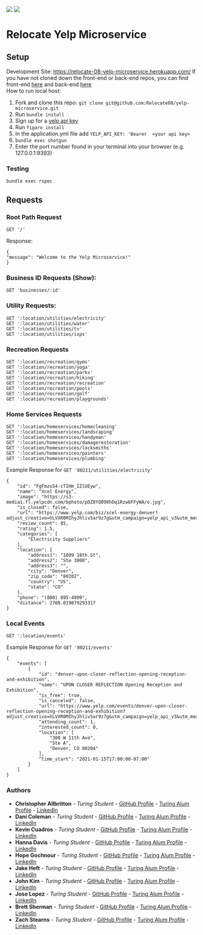 ![](https://img.shields.io/badge/Ruby-2.5.3-orange) ![](https://travis-ci.com/Relocate08/yelp-microservice.svg?branch=main)

# Relocate Yelp Microservice
## Setup
Development Site: https://relocate-08-yelp-microservice.herokuapp.com/
If you have not cloned down the front-end or back-end repos, you can find front-end [here](https://github.com/Relocate08/Relocate08-Front-End-Rails) and back-end [here](https://github.com/Relocate08/Relocate-Back-End-Rails)  
How to run local host:
1. Fork and clone this repo: `git clone git@github.com:Relocate08/yelp-microservice.git`
1. Run `bundle install`
1. Sign up for a [yelp api key](https://www.yelp.com/developers/documentation/v3/authentication)
1. Run ```figaro install```
1. In the application.yml file add ```YELP_API_KEY: 'Bearer  <your api key>```
1. ```bundle exec shotgun```
1. Enter the port number found in your terminal into your browser (e.g. 127.0.0.1:9393)

### Testing
```bundle exec rspec```
## Requests
### Root Path Request
```
GET '/'
```
Response:
```
{
"message": "Welcome to the Yelp Microservice!"
}
```

### Business ID Requests (Show):
```
GET 'businesses/:id'
```

### Utility Requests:
```
GET ':location/utilities/electricity'
GET ':location/utilities/water'
GET ':location/utilities/tv'
GET ':location/utilities/isps'
```

### Recreation Requests
```
GET ':location/recreation/gyms'
GET ':location/recreation/yoga'
GET ':location/recreation/parks'
GET ':location/recreation/hiking'
GET ':location/recreation/recreation'
GET ':location/recreation/pools'
GET ':location/recreation/golf'
GET ':location/recreation/playgrounds'

```

### Home Services Requests

```
GET ':location/homeservices/homecleaning'
GET ':location/homeservices/landscaping'
GET ':location/homeservices/handyman'
GET ':location/homeservices/damagerestoration'
GET ':location/homeservices/locksmiths'
GET ':location/homeservices/painters'
GET ':location/homeservices/plumbing'

```
Example Response for `GET '80211/utilities/electricity'`
```
{
    "id": "FgFmzuS4-cTIHm_IZlUEyw",
    "name": "Xcel Energy",
    "image": "https://s3-media1.fl.yelpcdn.com/bphoto/pDZ8YQ098hOq1RzwbFFyWA/o.jpg",
    "is_closed": false,
    "url": "https://www.yelp.com/biz/xcel-energy-denver?adjust_creative=hLVXR0MIhyJhliv5ar9z7g&utm_campaign=yelp_api_v3&utm_medium=api_v3_business_lookup&utm_source=hLVXR0MIhyJhliv5ar9z7g",
    "review_count": 85,
    "rating": 1.5,
    "categories": [
        "Electricity Suppliers"
    ],
    "location": {
        "address1": "1099 18th St",
        "address2": "Ste 3000",
        "address3": "",
        "city": "Denver",
        "zip_code": "80202",
        "country": "US",
        "state": "CO"
    },
    "phone": "(800) 895-4999",
    "distance": 2708.019879293317
}
```

### Local Events
```
GET ':location/events'
```
Example Response for `GET '80211/events'`
```
{
    "events": [
        {
            "id": "denver-upon-closer-reflection-opening-reception-and-exhibition",
            "name": "UPON CLOSER REFLECTION Opening Reception and Exhibition",
            "is_free": true,
            "is_canceled": false,
            "url": "https://www.yelp.com/events/denver-upon-closer-reflection-opening-reception-and-exhibition?adjust_creative=hLVXR0MIhyJhliv5ar9z7g&utm_campaign=yelp_api_v3&utm_medium=api_v3_event_search&utm_source=hLVXR0MIhyJhliv5ar9z7g",
            "attending_count": 1,
            "interested_count": 0,
            "location": [
                "300 W 11th Ave",
                "Ste A",
                "Denver, CO 80204"
            ],
            "time_start": "2021-01-15T17:00:00-07:00"
        }
    ]
}
```

### Authors
  - **Christopher Allbritton** - *Turing Student* - [GitHub Profile](https://github.com/Callbritton) - [Turing Alum Profile](https://alumni.turing.io/alumni/christopher-allbritton) - [LinkedIn](https://www.linkedin.com/in/christopher-allbritton)
  - **Dani Coleman** - *Turing Student* - [GitHub Profile](https://github.com/dcoleman21) - [Turing Alum Profile](https://alumni.turing.io/alumni/dani-coleman) - [LinkedIn](https://www.linkedin.com/in/dcoleman-21/)
  - **Kevin Cuadros** - *Turing Student* - [GitHub Profile](https://github.com/kevxo) - [Turing Alum Profile](https://alumni.turing.io/alumni/kevin-david-cuadros) - [LinkedIn](https://www.linkedin.com/in/kevin-cuadros-2bb4551a1/)
  - **Hanna Davis** - *Turing Student* - [GitHub Profile](https://github.com/Oxalisviolacea) - [Turing Alum Profile](https://alumni.turing.io/alumni/hanna-davis) - [LinkedIn](https://www.linkedin.com/in/hanna-davis/)
  - **Hope Gochnour** - *Turing Student* - [GitHub Profile](https://github.com/hopesgit) - [Turing Alum Profile]() - [LinkedIn](https://www.linkedin.com/in/hope-gochnour-3056aa1ba/)
  - **Jake Heft** - *Turing Student* - [GitHub Profile](https://github.com/jakeheft) - [Turing Alum Profile](https://alumni.turing.io/alumni/jake-heft) - [LinkedIn](https://www.linkedin.com/in/jakeheft/)
  - **John Kim** - *Turing Student* - [GitHub Profile](https://github.com/abcdefghijohn) - [Turing Alum Profile](https://alumni.turing.io/alumni/john-kim) - [LinkedIn](https://www.linkedin.com/in/abcdefghijohn/)
  - **Jose Lopez** - *Turing Student* - [GitHub Profile](https://github.com/JoseLopez235) - [Turing Alum Profile](https://alumni.turing.io/alumni/jose-lopez) - [LinkedIn](https://www.linkedin.com/in/jose-lopez-0551a01a1/)
  - **Brett Sherman** - *Turing Student* - [GitHub Profile](https://github.com/BJSherman80) - [Turing Alum Profile](https://alumni.turing.io/alumni/brett-sherman) - [LinkedIn](https://www.linkedin.com/in/brettshermanll/)
  - **Zach Stearns** - *Turing Student* - [GitHub Profile](https://github.com/Stearnzy) - [Turing Alum Profile](https://alumni.turing.io/alumni/zach-stearns) - [LinkedIn](https://www.linkedin.com/in/zach-stearns/)
